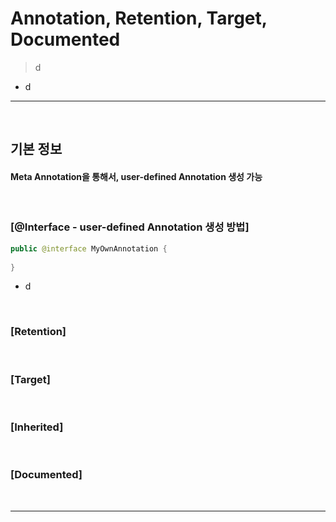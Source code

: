 # Annotation, Retention, Target, Documented
> d
* d

<hr>
<br>

## 기본 정보
#### Meta Annotation을 통해서, user-defined Annotation 생성 가능

<br>

### [@Interface - user-defined Annotation 생성 방법]
```java
public @interface MyOwnAnnotation {
  
}
```
* d

<br>

### [Retention]

<br>

### [Target]

<br>

### [Inherited]

<br>

### [Documented]

<br>
<hr>
<br>

